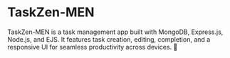 # TaskZen-MEN
TaskZen-MEN is a task management app built with MongoDB, Express.js, Node.js, and EJS. It features task creation, editing, completion, and a responsive UI for seamless productivity across devices. 🚀
